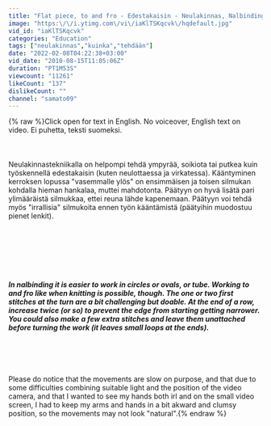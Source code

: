 ```yaml
---
title: "Flat piece, to and fro - Edestakaisin - Neulakinnas, Nalbinding"
image: "https:\/\/i.ytimg.com\/vi\/iaKlTSKqcvk\/hqdefault.jpg"
vid_id: "iaKlTSKqcvk"
categories: "Education"
tags: ["neulakinnas","kuinka","tehdään"]
date: "2022-02-08T04:22:38+03:00"
vid_date: "2010-08-15T11:05:06Z"
duration: "PT1M53S"
viewcount: "11261"
likeCount: "137"
dislikeCount: ""
channel: "samato09"
---
```

{% raw %}Click open for text in English. No voiceover, English text on video. Ei puhetta, teksti suomeksi.<br /><br /><br /><br />Neulakinnastekniikalla on helpompi tehdä ympyrää, soikiota tai putkea kuin työskennellä edestakaisin (kuten neulottaessa ja virkatessa). Kääntyminen kerroksen lopussa &quot;vasemmalle ylös&quot; on ensimmäisen ja toisen silmukan kohdalla hieman hankalaa, muttei mahdotonta. Päätyyn on hyvä lisätä pari ylimääräistä silmukkaa, ettei reuna lähde kapenemaan. Päätyyn voi tehdä myös &quot;irrallisia&quot; silmukoita ennen työn kääntämistä (päätyihin muodostuu pienet lenkit).<br /><br /><br /><br />***<br /><br /><br /><br />In nalbinding it is easier to work in circles or ovals, or tube. Working to and fro like when knitting is possible, though. The one or two first stitches at the turn are a bit challenging but doable. At the end of a row, increase twice (or so) to prevent the edge from starting getting narrower. You could also make a few extra stitches and leave them unattached before turning the work (it leaves small loops at the ends).<br /><br /><br /><br />***<br /><br />Please do notice that the movements are slow on purpose, and that due to some difficulties combining suitable light and the position of the video camera, and that I wanted to see my hands both irl and on the small video screen, I had to keep my arms and hands in a bit akward and clumsy position, so the movements may not look &quot;natural&quot;.{% endraw %}
